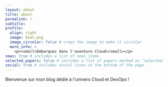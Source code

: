 ```yaml
---
layout: about
title: about
permalink: /
subtitle:
profile:
  align: right
  image: boat.png
  image_circular: false # crops the image to make it circular
  more_info: >
    <p><small>Embarquez dans l'aventure Cloud</small></p>
news: true # includes a list of news items
selected_papers: false # includes a list of papers marked as "selected={true}"
social: true # includes social icons at the bottom of the page
---
```


Bienvenue sur mon blog dédié à l'univers Cloud et DevOps !
